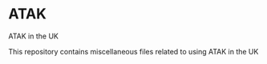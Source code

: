 # ATAK
ATAK in the UK

This repository contains miscellaneous files related to using ATAK in the UK
